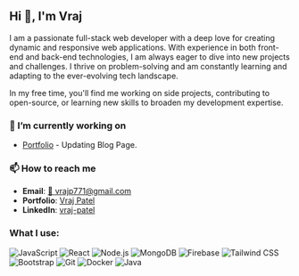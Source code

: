 ## Hi 👋, I'm Vraj

I am a passionate full-stack web developer with a deep love for creating dynamic and responsive web applications. With experience in both front-end and back-end technologies, I am always eager to dive into new projects and challenges. I thrive on problem-solving and am constantly learning and adapting to the ever-evolving tech landscape.

In my free time, you'll find me working on side projects, contributing to open-source, or learning new skills to broaden my development expertise.

### 🔭 I’m currently working on
- [Portfolio](https://vrajmern.netlify.app/) - Updating Blog Page.

### 📫 How to reach me
- **Email**: [📧 vrajp771@gmail.com](mailto:vrajp771@gmail.com)
- **Portfolio**: [Vraj Patel](https://vrajmern.netlify.app/)
- **LinkedIn**: [vraj-patel](https://www.linkedin.com/in/vraj-patel-4b364a200/)

### What I use:
![JavaScript](https://img.shields.io/badge/-JavaScript-000000?style=flat&logo=javascript)
![React](https://img.shields.io/badge/-React-000000?style=flat&logo=react)
![Node.js](https://img.shields.io/badge/-Node.js-000000?style=flat&logo=node.js)
![MongoDB](https://img.shields.io/badge/-MongoDB-000000?style=flat&logo=mongodb)
![Firebase](https://img.shields.io/badge/-Firebase-000000?style=flat&logo=firebase)
![Tailwind CSS](https://img.shields.io/badge/-Tailwind%20CSS-000000?style=flat&logo=tailwind-css)
![Bootstrap](https://img.shields.io/badge/-Bootstrap-000000?style=flat&logo=bootstrap)
![Git](https://img.shields.io/badge/-Git-000000?style=flat&logo=git)
![Docker](https://img.shields.io/badge/-Docker-000000?style=flat&logo=docker)
![Java](https://img.shields.io/badge/-Java-000000?style=flat&logo=java)
